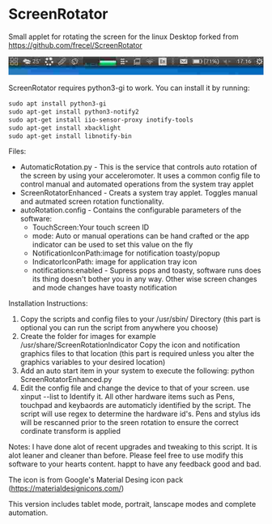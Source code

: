 # ScreenRotator
Small applet for rotating the screen for the linux Desktop forked from https://github.com/frecel/ScreenRotator

![Updated Icon](https://github.com/TassadarAU/ScreenRotator/blob/Enhanced/ScreenCapture.jpg)

ScreenRotator requires python3-gi to work. You can install it by running:
```
sudo apt install python3-gi
sudo apt-get install python3-notify2
sudo apt-get install iio-sensor-proxy inotify-tools
sudo apt-get install xbacklight
sudo apt-get install libnotify-bin

```
Files: 
* AutomaticRotation.py - This is the service that controls auto rotation of the screen by using your acceleromoter. It uses a common config file to control manual and automated operations from the system tray applet
* ScreenRotatorEnhanced - Creats a system tray applet. Toggles manual and autmated screen rotation functionality.
* autoRotation.config - Contains the configurable parameters of the software:
    * TouchScreen:Your touch screen ID
    * mode: Auto or manual operations can be hand crafted or the app indicator can be used to set this value on the fly
    * NotificationIconPath:image for notification toasty/popup
    * IndicatorIconPath: image for application tray icon
    * notifications:enabled - Supress pops and toasty, software runs does its thing doesn't bother you in any way. Other wise screen changes and mode changes have toasty notification


Installation Instructions:
1. Copy the scripts and config files to your /usr/sbin/ Directory (this part is optional you can run the script from anywhere you choose)
2. Create the folder for images for example /usr/share/ScreenRotationIndicator Copy the icon and notification graphics files to that location (this part is required         unless you alter the graphics variables to your desired location) 
3. Add an auto start item in your system to execute the following: python ScreenRotatorEnhanced.py
4. Edit the config file and change the device to that of your screen. use xinput --list to Identify it. All other hardware items such as Pens, touchpad and     keybaords are automaticly identified by the script. The script will use regex to determine the hardware id's. Pens and stylus ids will be rescanned prior to the sreen rotation to ensure the correct cordinate transform is applied

Notes:
I have done alot of recent upgrades and tweaking to this script. It is alot leaner and cleaner than before. Please feel free to use modify this software to your hearts content. 
happt to have any feedback good and bad.

The icon is from Google's Material Desing icon pack (https://materialdesignicons.com/)

This version includes tablet mode, portrait, lanscape modes and complete automation.
